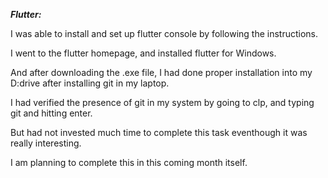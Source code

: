 ***Flutter:***

I was able to install and set up flutter console by following the instructions. 

I went to the flutter homepage, and installed flutter for Windows.

And after downloading the .exe file, I had done proper installation into my D:drive after installing git in my laptop.

I had verified the presence of git in my system by going to clp, and typing git and hitting enter.

But had not invested much time to complete this task eventhough it was really interesting.

I am planning to complete this in this coming month itself.
